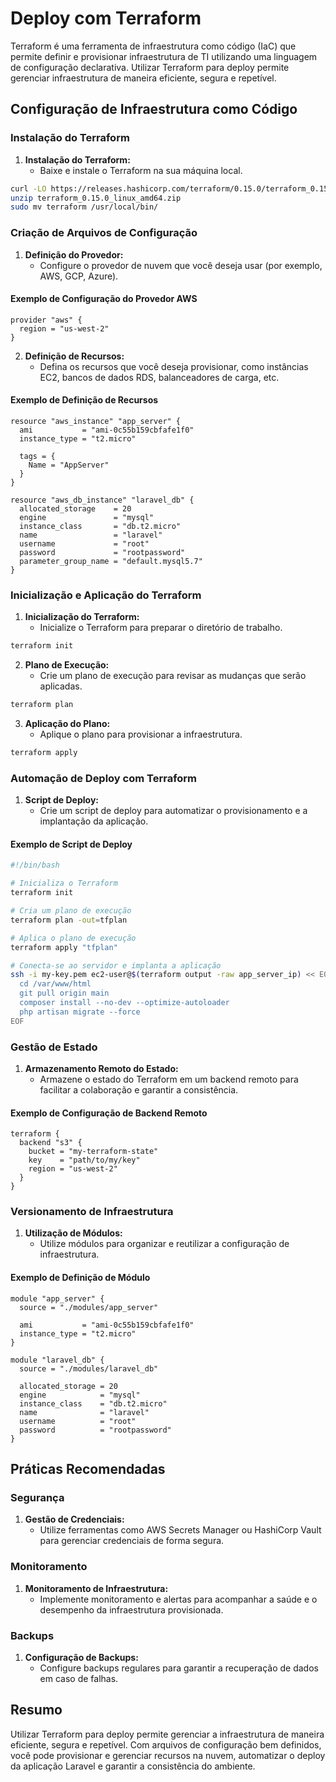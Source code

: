 # Deploy com Terraform

Terraform é uma ferramenta de infraestrutura como código (IaC) que permite definir e provisionar infraestrutura de TI utilizando uma linguagem de configuração declarativa. Utilizar Terraform para deploy permite gerenciar infraestrutura de maneira eficiente, segura e repetível.

## Configuração de Infraestrutura como Código

### Instalação do Terraform

1. **Instalação do Terraform:**
   - Baixe e instale o Terraform na sua máquina local.

```bash
curl -LO https://releases.hashicorp.com/terraform/0.15.0/terraform_0.15.0_linux_amd64.zip
unzip terraform_0.15.0_linux_amd64.zip
sudo mv terraform /usr/local/bin/
```

### Criação de Arquivos de Configuração

1. **Definição do Provedor:**
   - Configure o provedor de nuvem que você deseja usar (por exemplo, AWS, GCP, Azure).

#### Exemplo de Configuração do Provedor AWS

```hcl
provider "aws" {
  region = "us-west-2"
}
```

2. **Definição de Recursos:**
   - Defina os recursos que você deseja provisionar, como instâncias EC2, bancos de dados RDS, balanceadores de carga, etc.

#### Exemplo de Definição de Recursos

```hcl
resource "aws_instance" "app_server" {
  ami           = "ami-0c55b159cbfafe1f0"
  instance_type = "t2.micro"

  tags = {
    Name = "AppServer"
  }
}

resource "aws_db_instance" "laravel_db" {
  allocated_storage    = 20
  engine               = "mysql"
  instance_class       = "db.t2.micro"
  name                 = "laravel"
  username             = "root"
  password             = "rootpassword"
  parameter_group_name = "default.mysql5.7"
}
```

### Inicialização e Aplicação do Terraform

1. **Inicialização do Terraform:**
   - Inicialize o Terraform para preparar o diretório de trabalho.

```bash
terraform init
```

2. **Plano de Execução:**
   - Crie um plano de execução para revisar as mudanças que serão aplicadas.

```bash
terraform plan
```

3. **Aplicação do Plano:**
   - Aplique o plano para provisionar a infraestrutura.

```bash
terraform apply
```

### Automação de Deploy com Terraform

1. **Script de Deploy:**
   - Crie um script de deploy para automatizar o provisionamento e a implantação da aplicação.

#### Exemplo de Script de Deploy

```bash
#!/bin/bash

# Inicializa o Terraform
terraform init

# Cria um plano de execução
terraform plan -out=tfplan

# Aplica o plano de execução
terraform apply "tfplan"

# Conecta-se ao servidor e implanta a aplicação
ssh -i my-key.pem ec2-user@$(terraform output -raw app_server_ip) << EOF
  cd /var/www/html
  git pull origin main
  composer install --no-dev --optimize-autoloader
  php artisan migrate --force
EOF
```

### Gestão de Estado

1. **Armazenamento Remoto do Estado:**
   - Armazene o estado do Terraform em um backend remoto para facilitar a colaboração e garantir a consistência.

#### Exemplo de Configuração de Backend Remoto

```hcl
terraform {
  backend "s3" {
    bucket = "my-terraform-state"
    key    = "path/to/my/key"
    region = "us-west-2"
  }
}
```

### Versionamento de Infraestrutura

1. **Utilização de Módulos:**
   - Utilize módulos para organizar e reutilizar a configuração de infraestrutura.

#### Exemplo de Definição de Módulo

```hcl
module "app_server" {
  source = "./modules/app_server"

  ami           = "ami-0c55b159cbfafe1f0"
  instance_type = "t2.micro"
}

module "laravel_db" {
  source = "./modules/laravel_db"

  allocated_storage = 20
  engine            = "mysql"
  instance_class    = "db.t2.micro"
  name              = "laravel"
  username          = "root"
  password          = "rootpassword"
}
```

## Práticas Recomendadas

### Segurança

1. **Gestão de Credenciais:**
   - Utilize ferramentas como AWS Secrets Manager ou HashiCorp Vault para gerenciar credenciais de forma segura.

### Monitoramento

1. **Monitoramento de Infraestrutura:**
   - Implemente monitoramento e alertas para acompanhar a saúde e o desempenho da infraestrutura provisionada.

### Backups

1. **Configuração de Backups:**
   - Configure backups regulares para garantir a recuperação de dados em caso de falhas.

## Resumo

Utilizar Terraform para deploy permite gerenciar a infraestrutura de maneira eficiente, segura e repetível. Com arquivos de configuração bem definidos, você pode provisionar e gerenciar recursos na nuvem, automatizar o deploy da aplicação Laravel e garantir a consistência do ambiente.
